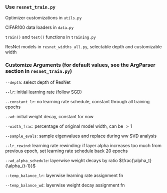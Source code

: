 ### Use `resnet_train.py`

Optimizer customizations in `utils.py`

CIFAR100 data loaders in `data.py`

`train()` and `test()` functions in `training.py`

ResNet models in `resnet_widths_all.py`, selectable depth and customizable width


### Customize Arguments (for default values, see the ArgParser section in `resnet_train.py`)

`--depth`: select depth of ResNet

`--lr`: initial learning rate (follow SGD)

`--constant_lr`: no learning rate schedule, constant through all training epochs

`--wd`: initial weight decay, constant for now

`--width_frac`: percentage of original model width, can be $>1$

`--sample_evals`: sample eigenvalues and replace during ww SVD analysis

`--lr_rewind`: learning rate rewinding: if layer alpha increases too much from previous epoch, set learning rate schedule back 20 epochs

`--wd_alpha_schedule`: layerwise weight decays by ratio $\frac{\alpha_t}{\alpha_{t-1}}$

`--temp_balance_lr`: layerwise learning rate assignment fn

`--temp_balance_wd`: layerwise weight decay assignment fn
